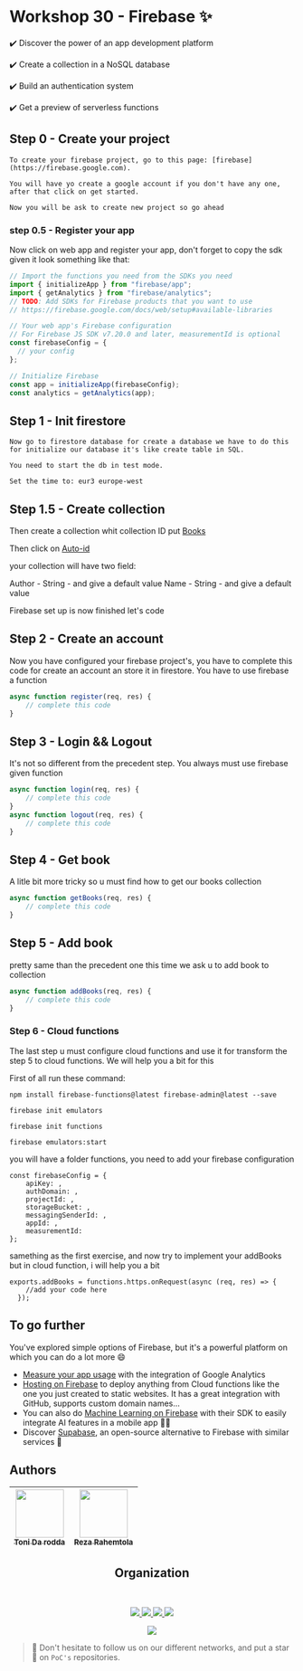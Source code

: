 # Workshop 30 - Firebase ✨

✔️ Discover the power of an app development platform

✔️ Create a collection in a NoSQL database

✔️ Build an authentication system

✔️ Get a preview of serverless functions    

## Step 0 - Create your project
```
To create your firebase project, go to this page: [firebase](https://firebase.google.com).

You will have yo create a google account if you don't have any one, after that click on get started.

Now you will be ask to create new project so go ahead
```
### step 0.5 - Register your app

Now click on web app and register your app,
don't forget to copy the sdk given it look something like that:
```javascript
// Import the functions you need from the SDKs you need
import { initializeApp } from "firebase/app";
import { getAnalytics } from "firebase/analytics";
// TODO: Add SDKs for Firebase products that you want to use
// https://firebase.google.com/docs/web/setup#available-libraries

// Your web app's Firebase configuration
// For Firebase JS SDK v7.20.0 and later, measurementId is optional
const firebaseConfig = {
  // your config
};

// Initialize Firebase
const app = initializeApp(firebaseConfig);
const analytics = getAnalytics(app);
```


## Step 1 - Init firestore
```
Now go to firestore database for create a database we have to do this for initialize our database it's like create table in SQL.

You need to start the db in test mode.

Set the time to: eur3 europe-west
```
## Step 1.5 - Create collection

Then create a collection whit collection ID put [Books]()

Then click on [Auto-id]()

your collection will have two field:

Author - String - and give a default value
Name   - String - and give a default value

Firebase set up is now finished let's code

## Step 2 - Create an account

Now you have configured your firebase project's,
you have to complete this code for create an account an store it in firestore.
You have to use firebase a function
```javascript
async function register(req, res) {
    // complete this code
}
```

## Step 3 - Login && Logout
It's not so different from the precedent step.
You always must use firebase given function
```javascript
async function login(req, res) {
    // complete this code
}
async function logout(req, res) {
    // complete this code
}
```

## Step 4 - Get book
A litle bit more tricky so u must find how to get our books collection
```javascript
async function getBooks(req, res) {
    // complete this code
}
```

## Step 5 - Add book
pretty same than the precedent one this time we ask u to add book to collection
```javascript
async function addBooks(req, res) {
    // complete this code
}
```

### Step 6 - Cloud functions
The last step u must configure cloud functions and use it for transform the step 5 to cloud functions.
We will help you a bit for this

First of all run these command:
```
npm install firebase-functions@latest firebase-admin@latest --save

firebase init emulators

firebase init functions

firebase emulators:start
```

you will have a folder functions, you need to add your firebase configuration
```
const firebaseConfig = {
    apiKey: ,
    authDomain: ,
    projectId: ,
    storageBucket: ,
    messagingSenderId: ,
    appId: ,
    measurementId: 
};
```

samething as the first exercise, and now try to implement your addBooks but in cloud function, i will help you a bit

```
exports.addBooks = functions.https.onRequest(async (req, res) => {
    //add your code here
  });
  ```

## To go further

You've explored simple options of Firebase, but it's a powerful platform on which you can do a lot more 😄
- [Measure your app usage](https://firebase.google.com/docs/analytics/) with the integration of Google Analytics
- [Hosting on Firebase](https://firebase.google.com/products/hosting) to deploy anything from Cloud functions like the one you just created to static websites. It has a great integration with GitHub, supports custom domain names...
- You can also do [Machine Learning on Firebase](https://firebase.google.com/docs/ml) with their SDK to easily integrate AI features in a mobile app 🧠📱
- Discover [Supabase](https://supabase.com/), an open-source alternative to Firebase with similar services 🤩

## Authors

| [<img src="https://github.com/tonida-rodda.png?size=85" width=85><br><sub>Toni Da rodda</sub>](https://github.com/tonida-rodda) | [<img src="https://github.com/RezaRahemtola.png?size=85" width=85><br><sub>Reza Rahemtola</sub>](https://github.com/RezaRahemtola)
| :---: | :---: |
<h2 align=center>
Organization
</h2>
<br/>
<p align='center'>
    <a href="https://www.linkedin.com/company/pocinnovation/mycompany/">
        <img src="https://img.shields.io/badge/LinkedIn-0077B5?style=for-the-badge&logo=linkedin&logoColor=white">
    </a>
    <a href="https://www.instagram.com/pocinnovation/">
        <img src="https://img.shields.io/badge/Instagram-E4405F?style=for-the-badge&logo=instagram&logoColor=white">
    </a>
    <a href="https://twitter.com/PoCInnovation">
        <img src="https://img.shields.io/badge/Twitter-1DA1F2?style=for-the-badge&logo=twitter&logoColor=white">
    </a>
    <a href="https://discord.com/invite/Yqq2ADGDS7">
        <img src="https://img.shields.io/badge/Discord-7289DA?style=for-the-badge&logo=discord&logoColor=white">
    </a>
</p>
<p align=center>
    <a href="https://www.poc-innovation.fr/">
        <img src="https://img.shields.io/badge/WebSite-1a2b6d?style=for-the-badge&logo=GitHub Sponsors&logoColor=white">
    </a>
</p>

> :rocket: Don't hesitate to follow us on our different networks, and put a star 🌟 on `PoC's` repositories.
